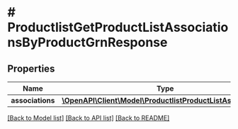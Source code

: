# # ProductlistGetProductListAssociationsByProductGrnResponse


## Properties 


Name | Type | Description | Notes
------------ | ------------- | ------------- | -------------
**associations**| [**\OpenAPI\Client\Model\ProductlistProductListAssociation[]**](ProductlistProductListAssociation.md) |   | [optional]


[[Back to Model list]](../../README.md#models) [[Back to API list]](../../README.md#endpoints) [[Back to README]](../../README.md)

